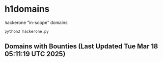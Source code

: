 # h1domains
hackerone "in-scope" domains

`python3 hackerone.py`
## Domains with Bounties (Last Updated Tue Mar 18 05:11:19 UTC 2025)
```

```
